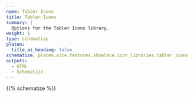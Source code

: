 ```yaml
---
name: Tabler Icons
title: Tabler Icons
summary: |
  Options for the Tabler Icons library.
weight: 1
type: schematize
platen:
  title_as_heading: false
schematize: platen.site.features.shoelace.icon_libraries.tabler_icons
outputs:
  - HTML
  - Schematize
---
```


{{% schematize %}}
